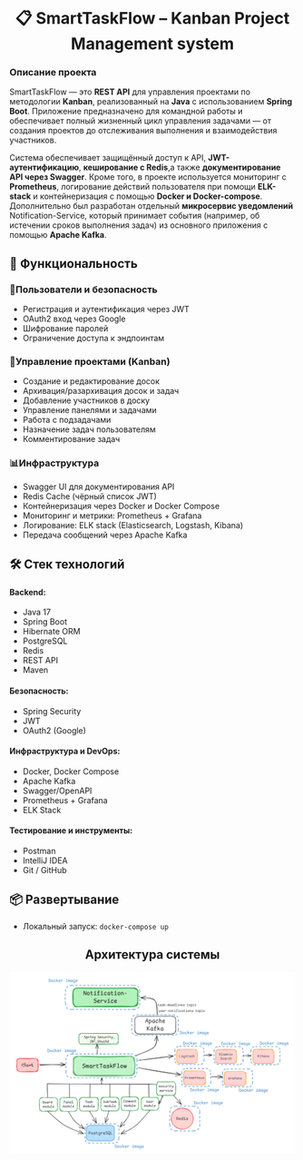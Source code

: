 <h1 align="center">📋 SmartTaskFlow – Kanban Project Management system</h1>

<h3>Описание проекта</h3>
<p>
SmartTaskFlow — это <strong>REST API</strong> для управления проектами по методологии <strong>Kanban</strong>, реализованный на <strong>Java</strong> с использованием <strong>Spring Boot</strong>. Приложение предназначено для командной работы и обеспечивает полный жизненный цикл управления задачами — от создания проектов до отслеживания выполнения и взаимодействия участников. 
</p>
<p>
Система обеспечивает защищённый доступ к API, <strong>JWT-аутентификацию</strong>, <strong>кеширование с Redis</strong>,а также <strong>документирование API через Swagger</strong>. Кроме того, в проекте используется мониторинг с <strong>Prometheus</strong>, логирование действий пользователя при помощи <strong>ELK-stack</strong> и контейнеризация с помощью <strong>Docker и Docker-compose</strong>. Дополнительно был разработан отдельный <strong>микросервис уведомлений</strong> Notification-Service, который принимает события (например, об истечении сроков выполнения задач) из основного приложения с помощью <strong>Apache Kafka</strong>.
</p>

<h2>🚀 Функциональность</h2>

<h3>🔐Пользователи и безопасность</h3>
<ul>
  <li>Регистрация и аутентификация через JWT</li>
  <li>OAuth2 вход через Google</li>
  <li>Шифрование паролей</li>
  <li>Ограничение доступа к эндпоинтам</li>
</ul>

<h3>📌Управление проектами (Kanban)</h3>
<ul>
  <li>Создание и редактирование досок</li>
  <li>Архивация/разархивация досок и задач</li>
  <li>Добавление участников в доску</li>
  <li>Управление панелями и задачами</li>
  <li>Работа с подзадачами</li>
  <li>Назначение задач пользователям</li>
  <li>Комментирование задач</li>
</ul>

<h3>📊Инфраструктура</h3>
<ul>
  <li>Swagger UI для документирования API</li>
  <li>Redis Cache (чёрный список JWT)</li>
  <li>Контейнеризация через Docker и Docker Compose</li>
  <li>Мониторинг и метрики: Prometheus + Grafana</li>
  <li>Логирование: ELK stack (Elasticsearch, Logstash, Kibana)</li>
  <li>Передача сообщений через Apache Kafka</li>
</ul>

<h2>🛠️ Стек технологий</h2>

<h4>Backend:</h4>
<ul>
  <li>Java 17</li>
  <li>Spring Boot</li>
  <li>Hibernate ORM</li>
  <li>PostgreSQL</li>
  <li>Redis</li>
  <li>REST API</li>
  <li>Maven</li>
</ul>

<h4>Безопасность:</h4>
<ul>
  <li>Spring Security</li>
  <li>JWT</li>
  <li>OAuth2 (Google)</li>
</ul>

<h4>Инфраструктура и DevOps:</h4>
<ul>
  <li>Docker, Docker Compose</li>
  <li>Apache Kafka</li>
  <li>Swagger/OpenAPI</li>
  <li>Prometheus + Grafana</li>
  <li>ELK Stack</li>
</ul>

<h4>Тестирование и инструменты:</h4>
<ul>
  <li>Postman</li>
  <li>IntelliJ IDEA</li>
  <li>Git / GitHub</li>
</ul>

<h2>📦 Развертывание</h2>
<ul>
  <li>Локальный запуск: <code>docker-compose up</code></li>
</ul>

<h2 align="center">Архитектура системы</h2>
<img src="https://github.com/kstprshn/ProjectManagementSystem/raw/main/system_sheme.png" alt="System Scheme" width="1050"/>
